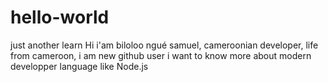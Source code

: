 # hello-world
just another learn
Hi 
i'am biloloo ngué samuel, cameroonian developer, life from cameroon, i am new github user
i want to know more about modern developper language like Node.js
